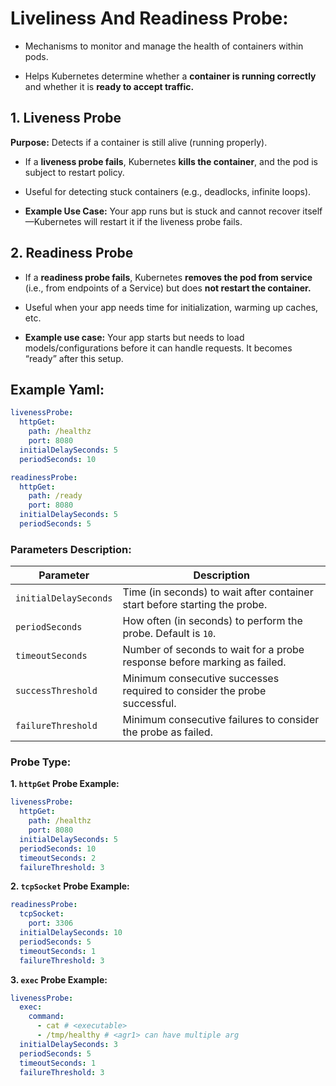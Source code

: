 # Liveliness And Readiness Probe:

- Mechanisms to monitor and manage the health of containers within pods.

- Helps Kubernetes determine whether a **container is running correctly** and whether it is **ready to accept traffic.**

## 1. Liveness Probe

**Purpose:** Detects if a container is still alive (running properly).

- If a **liveness probe fails**, Kubernetes **kills the container**, and the pod is subject to restart policy.

- Useful for detecting stuck containers (e.g., deadlocks, infinite loops).

- **Example Use Case:** Your app runs but is stuck and cannot recover itself—Kubernetes will restart it if the liveness probe fails.

## 2. Readiness Probe

- If a **readiness probe fails**, Kubernetes **removes the pod from service** (i.e., from endpoints of a Service) but does **not restart the container.**

- Useful when your app needs time for initialization, warming up caches, etc.

- **Example use case:** Your app starts but needs to load models/configurations before it can handle requests. It becomes “ready” after this setup.

## Example Yaml:

```yaml
livenessProbe:
  httpGet:
    path: /healthz
    port: 8080
  initialDelaySeconds: 5
  periodSeconds: 10

readinessProbe:
  httpGet:
    path: /ready
    port: 8080
  initialDelaySeconds: 5
  periodSeconds: 5
```

### Parameters Description:

| Parameter             | Description                                                                 |
|-----------------------|-----------------------------------------------------------------------------|
| `initialDelaySeconds` | Time (in seconds) to wait after container start before starting the probe. |
| `periodSeconds`       | How often (in seconds) to perform the probe. Default is `10`.               |
| `timeoutSeconds`      | Number of seconds to wait for a probe response before marking as failed.    |
| `successThreshold`    | Minimum consecutive successes required to consider the probe successful.    |
| `failureThreshold`    | Minimum consecutive failures to consider the probe as failed.               |

### Probe Type:

**1. ``httpGet`` Probe Example:**

```yaml
livenessProbe:
  httpGet:
    path: /healthz
    port: 8080
  initialDelaySeconds: 5
  periodSeconds: 10
  timeoutSeconds: 2
  failureThreshold: 3
```

**2. ``tcpSocket`` Probe Example:**

```yaml
readinessProbe:
  tcpSocket:
    port: 3306
  initialDelaySeconds: 10
  periodSeconds: 5
  timeoutSeconds: 1
  failureThreshold: 3
```

**3. ``exec`` Probe Example:**

```yaml
livenessProbe:
  exec:
    command:
      - cat # <executable>
      - /tmp/healthy # <agr1> can have multiple arg
  initialDelaySeconds: 3
  periodSeconds: 5
  timeoutSeconds: 1
  failureThreshold: 3
```
